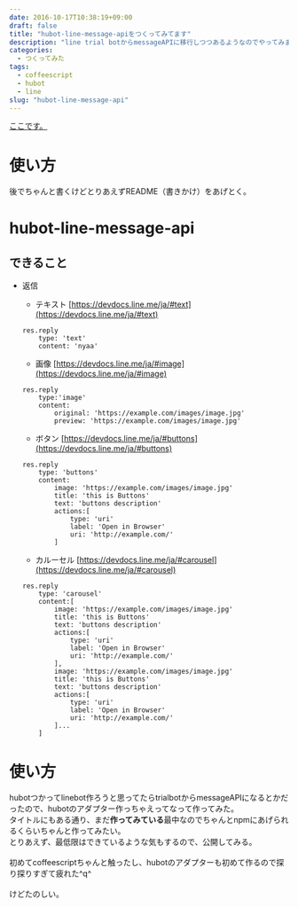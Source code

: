 ```yaml
---
date: 2016-10-17T10:38:19+09:00
draft: false
title: "hubot-line-message-apiをつくってみてます"
description: "line trial botからmessageAPIに移行しつつあるようなのでやってみました。"
categories:
  - つくってみた
tags:
  - coffeescript
  - hubot
  - line
slug: "hubot-line-message-api"
---
```

[ここです。](https://github.com/pyonk/hubot-line-message-api)

# 使い方
後でちゃんと書くけどとりあえずREADME（書きかけ）をあげとく。

# hubot-line-message-api
## できること

* 返信
    * テキスト
    [https://devdocs.line.me/ja/#text](https://devdocs.line.me/ja/#text)
    ```
    res.reply
        type: 'text'
        content: 'nyaa'
    ```

    * 画像
    [https://devdocs.line.me/ja/#image](https://devdocs.line.me/ja/#image)

    ```
    res.reply
        type:'image'
        content:
            original: 'https://example.com/images/image.jpg'
            preview: 'https://example.com/images/image.jpg'
    ```

    * ボタン
    [https://devdocs.line.me/ja/#buttons](https://devdocs.line.me/ja/#buttons)

    ```
    res.reply
        type: 'buttons'
        content:
            image: 'https://example.com/images/image.jpg'
            title: 'this is Buttons'
            text: 'buttons description'
            actions:[
                type: 'uri'
                label: 'Open in Browser'
                uri: 'http://example.com/'
            ]
    ```

    * カルーセル
    [https://devdocs.line.me/ja/#carousel](https://devdocs.line.me/ja/#carousel)

    ```
    res.reply
        type: 'carousel'
        content:[
            image: 'https://example.com/images/image.jpg'
            title: 'this is Buttons'
            text: 'buttons description'
            actions:[
                type: 'uri'
                label: 'Open in Browser'
                uri: 'http://example.com/'
            ],
            image: 'https://example.com/images/image.jpg'
            title: 'this is Buttons'
            text: 'buttons description'
            actions:[
                type: 'uri'
                label: 'Open in Browser'
                uri: 'http://example.com/'
            ]...
        ]
    ```

# 使い方
hubotつかってlinebot作ろうと思ってたらtrialbotからmessageAPIになるとかだったので、hubotのアダプター作っちゃえってなって作ってみた。<br>
タイトルにもある通り、まだ**作ってみている**最中なのでちゃんとnpmにあげられるくらいちゃんと作ってみたい。<br>
とりあえず、最低限はできているような気もするので、公開してみる。<br><br>
初めてcoffeescriptちゃんと触ったし、hubotのアダプターも初めて作るので探り探りすぎて疲れた^q^<br><br>
けどたのしい。

